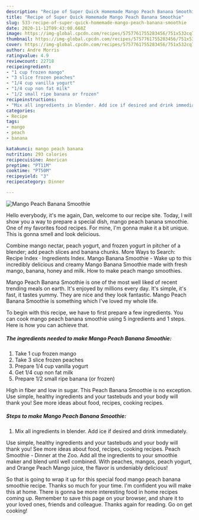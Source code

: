 ```yaml
---
description: "Recipe of Super Quick Homemade Mango Peach Banana Smoothie"
title: "Recipe of Super Quick Homemade Mango Peach Banana Smoothie"
slug: 533-recipe-of-super-quick-homemade-mango-peach-banana-smoothie
date: 2020-11-12T09:43:08.668Z
image: https://img-global.cpcdn.com/recipes/5757761755283456/751x532cq70/mango-peach-banana-smoothie-recipe-main-photo.jpg
thumbnail: https://img-global.cpcdn.com/recipes/5757761755283456/751x532cq70/mango-peach-banana-smoothie-recipe-main-photo.jpg
cover: https://img-global.cpcdn.com/recipes/5757761755283456/751x532cq70/mango-peach-banana-smoothie-recipe-main-photo.jpg
author: Andre Morris
ratingvalue: 4.9
reviewcount: 22718
recipeingredient:
- "1 cup frozen mango"
- "3 slice frozen peaches"
- "1/4 cup vanilla yogurt"
- "1/4 cup non fat milk"
- "1/2 small ripe banana or frozen"
recipeinstructions:
- "Mix all ingredients in blender. Add ice if desired and drink immediately."
categories:
- Recipe
tags:
- mango
- peach
- banana

katakunci: mango peach banana 
nutrition: 293 calories
recipecuisine: American
preptime: "PT11M"
cooktime: "PT50M"
recipeyield: "3"
recipecategory: Dinner

---
```



![Mango Peach Banana Smoothie](https://img-global.cpcdn.com/recipes/5757761755283456/751x532cq70/mango-peach-banana-smoothie-recipe-main-photo.jpg)

Hello everybody, it's me again, Dan, welcome to our recipe site. Today, I will show you a way to prepare a special dish, mango peach banana smoothie. One of my favorites food recipes. For mine, I'm gonna make it a bit unique. This is gonna smell and look delicious.

Combine mango nectar, peach yogurt, and frozen yogurt in pitcher of a blender; add peach slices and banana chunks. More Ways to Search: Recipe Index · Ingredients Index. Mango Banana Smoothie - Wake up to this incredibly delicious and creamy Mango Banana Smoothie made with fresh mango, banana, honey and milk. How to make peach mango smoothies.

Mango Peach Banana Smoothie is one of the most well liked of recent trending meals on earth. It's enjoyed by millions every day. It's simple, it's fast, it tastes yummy. They are nice and they look fantastic. Mango Peach Banana Smoothie is something which I've loved my whole life.


To begin with this recipe, we have to first prepare a few ingredients. You can cook mango peach banana smoothie using 5 ingredients and 1 steps. Here is how you can achieve that.

<!--inarticleads1-->

##### The ingredients needed to make Mango Peach Banana Smoothie:

1. Take 1 cup frozen mango
1. Take 3 slice frozen peaches
1. Prepare 1/4 cup vanilla yogurt
1. Get 1/4 cup non fat milk
1. Prepare 1/2 small ripe banana (or frozen)


High in fiber and low in sugar. This Peach Banana Smoothie is no exception. Use simple, healthy ingredients and your tastebuds and your body will thank you! See more ideas about food, recipes, cooking recipes. 

<!--inarticleads2-->

##### Steps to make Mango Peach Banana Smoothie:

1. Mix all ingredients in blender. Add ice if desired and drink immediately.


Use simple, healthy ingredients and your tastebuds and your body will thank you! See more ideas about food, recipes, cooking recipes. Peach Smoothie - Dinner at the Zoo. Add all the ingredients to your smoothie maker and blend until well combined. With peaches, mangos, peach yogurt, and Orange Peach Mango juice, the flavor is undeniably delicious! 

So that is going to wrap it up for this special food mango peach banana smoothie recipe. Thanks so much for your time. I'm confident you will make this at home. There is gonna be more interesting food in home recipes coming up. Remember to save this page on your browser, and share it to your loved ones, friends and colleague. Thanks again for reading. Go on get cooking!
